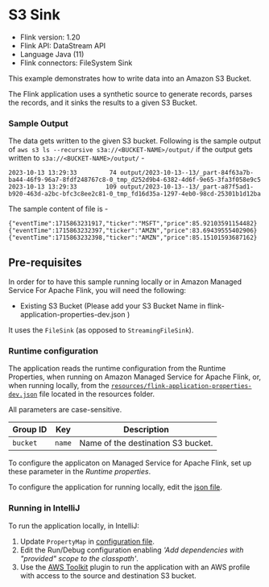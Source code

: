 # S3 Sink

* Flink version: 1.20
* Flink API: DataStream API
* Language Java (11)
* Flink connectors: FileSystem Sink

This example demonstrates how to write data into an Amazon S3 Bucket.

The Flink application uses a synthetic source to generate records, 
parses the records, and it sinks the results to a given S3 Bucket.

### Sample Output

The data gets written to the given S3 bucket.
Following is the sample output of `aws s3 ls --recursive s3a://<BUCKET-NAME>/output/` if the output gets written to `s3a://<BUCKET-NAME>/output/` -
```shell
2023-10-13 13:29:33         74 output/2023-10-13--13/_part-84f63a7b-ba44-46f9-96a7-8fdf248767c8-0_tmp_d252d9b4-6382-4d6f-9e65-3fa3f058e9c5
2023-10-13 13:29:33        109 output/2023-10-13--13/_part-a87f5ad1-b920-463d-a2bc-bfc3c8ee2c81-0_tmp_fd16d35a-1297-4eb0-98cd-25301b1d12ba
```

The sample content of file is -

```
{"eventTime":1715863231917,"ticker":"MSFT","price":85.92103591154482}
{"eventTime":1715863232397,"ticker":"AMZN","price":83.69439555402906}
{"eventTime":1715863232398,"ticker":"AMZN","price":85.15101593687162}
```

## Pre-requisites

In order for to have this sample running locally or in Amazon Managed Service For Apache Flink, you will need the following:

* Existing S3 Bucket (Please add your S3 Bucket Name in flink-application-properties-dev.json )

It uses the `FileSink` (as opposed to `StreamingFileSink`).


### Runtime configuration

The application reads the runtime configuration from the Runtime Properties, when running on Amazon Managed Service for Apache Flink,
or, when running locally, from the [`resources/flink-application-properties-dev.json`](resources/flink-application-properties-dev.json) file located in the resources folder.

All parameters are case-sensitive.

| Group ID        | Key           | Description               | 
|-----------------|---------------|---------------------------|
| `bucket`        | `name`        | Name of the destination S3 bucket. |

To configure the applicaton on Managed Service for Apache Flink, set up these parameter in the *Runtime properties*.

To configure the application for running locally, edit the [json file](resources/flink-application-properties-dev.json).

### Running in IntelliJ

To run the application locally, in IntelliJ:

1. Update `PropertyMap` in [configuration file](src/main/resources/flink-application-properties-dev.json).
2. Edit the Run/Debug configuration enabling *'Add dependencies with "provided" scope to the classpath'*.
3. Use the [AWS Toolkit](https://aws.amazon.com/intellij/) plugin to run the application with an AWS profile with access to the source and destination S3 bucket.
